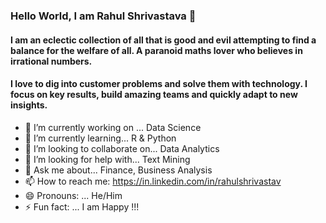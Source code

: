 ### Hello World, I am Rahul Shrivastava 👋

#### I am an eclectic collection of all that is good and evil attempting to find a balance for the welfare of all. A paranoid maths lover who believes in irrational numbers.
#### I love to dig into customer problems and solve them with technology. I focus on key results, build amazing teams and quickly adapt to new insights.

- 🔭 I’m currently working on ... Data Science 
- 🌱 I’m currently learning... R & Python
- 👯 I’m looking to collaborate on... Data Analytics
- 🤔 I’m looking for help with... Text Mining
- 💬 Ask me about... Finance, Business Analysis
- 📫 How to reach me: https://in.linkedin.com/in/rahulshrivastav
- 😄 Pronouns: ... He/Him
- ⚡ Fun fact: ... I am Happy !!!

